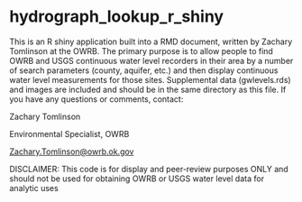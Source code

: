 # hydrograph_lookup_r_shiny

This is an R shiny application built into a RMD document, written by Zachary Tomlinson at the OWRB. The primary purpose is to allow people to find OWRB and USGS continuous water level recorders in their area by a number of search parameters (county, aquifer, etc.) and then display continuous water level measurements for those sites. Supplemental data (gwlevels.rds) and images are included and should be in the same directory as this file. If you have any questions or comments, contact:

Zachary Tomlinson

Environmental Specialist, OWRB

Zachary.Tomlinson@owrb.ok.gov

DISCLAIMER: This code is for display and peer-review purposes ONLY and should not be used for obtaining OWRB or USGS water level data for analytic uses
